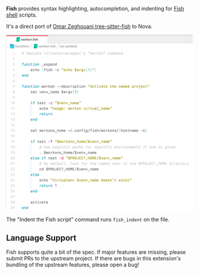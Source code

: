 **Fish** provides syntax highlighting, autocompletion, and indenting for [Fish shell](https://fishshell.com) scripts.

It's a direct port of [Omar Zeghouani tree-sitter-fish](https://github.com/ram02z/tree-sitter-fish) to Nova.

![Fish in action](https://raw.githubusercontent.com/kstrauser/nova-fish/main/Fish.novaextension/screenshot.png)

The "Indent the Fish script" command runs `fish_indent` on the file.

## Language Support

Fish supports quite a bit of the spec. If major features are missing, please submit PRs to the upstream project. If there are bugs in this extension's bundling of the upstream features, please open a bug!
